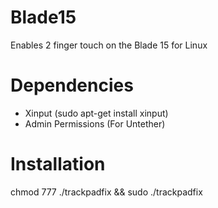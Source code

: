 # Blade15
Enables 2 finger touch on the Blade 15 for Linux
# Dependencies
* Xinput
  (sudo apt-get install xinput)
* Admin Permissions (For Untether)
# Installation
chmod 777 ./trackpadfix && sudo ./trackpadfix
